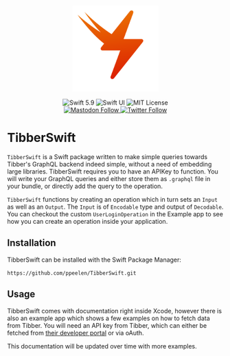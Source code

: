 <p align="center">
    <img src ="Sources/TibberSwift/TibberSwift.docc/Resources/documentation/icon@2x.png" alt="TibberSwift Logo" title="TibberSwift" height=200 />
</p>

<p align="center">
    <img src="https://img.shields.io/badge/swift-5.9-orange.svg" alt="Swift 5.9" />
    <img src="https://img.shields.io/badge/platform-SwiftUI-blue.svg" alt="Swift UI" title="Swift UI" />
    <img src="https://img.shields.io/github/license/ppeelen/TibberSwift" alt="MIT License" />
<!--    <img src="https://img.shields.io/github/v/release/ppeelen/TibberSwift" alt="Latest release" /> -->
    <br/>
    <a href="https://mastodon.nu/@ppeelen" target="_blank">
        <img alt="Mastodon Follow" src="https://img.shields.io/mastodon/follow/109416415024329828?domain=https%3A%2F%2Fmastodon.nu&style=social&label=Mastodon%3A%20%40peelen" />
    </a>
    <a href="https://twitter.com/ppeelen" target="_blank">
        <img alt="Twitter Follow" src="https://img.shields.io/twitter/follow/swiftislandnl?label=PPeelen" alt="Twitter: @ppeelen" title="Twitter: @ppeelen" />
    </a>
</p>

# TibberSwift

`TibberSwift` is a Swift package written to make simple queries towards Tibber's GraphQL backend indeed simple, without a need of embedding large libraries. 
TibberSwift requires you to have an APIKey to function. You will write your GraphQL queries and either store them as `.graphql` file in your bundle, or directly 
add the query to the operation.

``TibberSwift`` functions by creating an operation which in turn sets an `Input` as well as an `Output`. The `Input` is of `Encodable` type and output of 
`Decodable`. You can checkout the custom `UserLoginOperation` in the Example app to see how you can create an operation inside your application.

## Installation

TibberSwift can be installed with the Swift Package Manager:

```
https://github.com/ppeelen/TibberSwift.git
```

## Usage

TibberSwift comes with documentation right inside Xcode, however there is also an example app which shows a few examples on how to fetch data from Tibber.
You will need an API key from Tibber, which can either be fetched from [their developer portal](https://developer.tibber.com/settings/access-token) or via oAuth.

This documentation will be updated over time with more examples.
